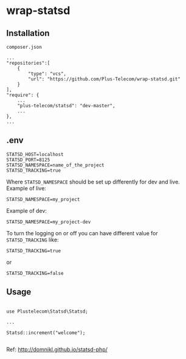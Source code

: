 # wrap-statsd


## Installation

`composer.json`
```
...
"repositories":[
    {
        "type": "vcs",
        "url": "https://github.com/Plus-Telecom/wrap-statsd.git"
    }
],
"require": {
    ...
    "plus-telecom/statsd": "dev-master",
    ...
},
...
```
## .env


```
STATSD_HOST=localhost
STATSD_PORT=8125
STATSD_NAMESPACE=name_of_the_project
STATSD_TRACKING=true
```
Where `STATSD_NAMESPACE` should be set up differently for dev and live.
Example of live:
```
STATSD_NAMESPACE=my_project
```
Example of dev:
```
STATSD_NAMESPACE=my_project-dev
```

To turn the logging on or off you can have different value for `STATSD_TRACKING`
like:
```
STATSD_TRACKING=true
```
or
```
STATSD_TRACKING=false
```

## Usage

```

use Plustelecom\Statsd\Statsd;

...

Statsd::increment("welcome");


```


Ref: http://domnikl.github.io/statsd-php/
